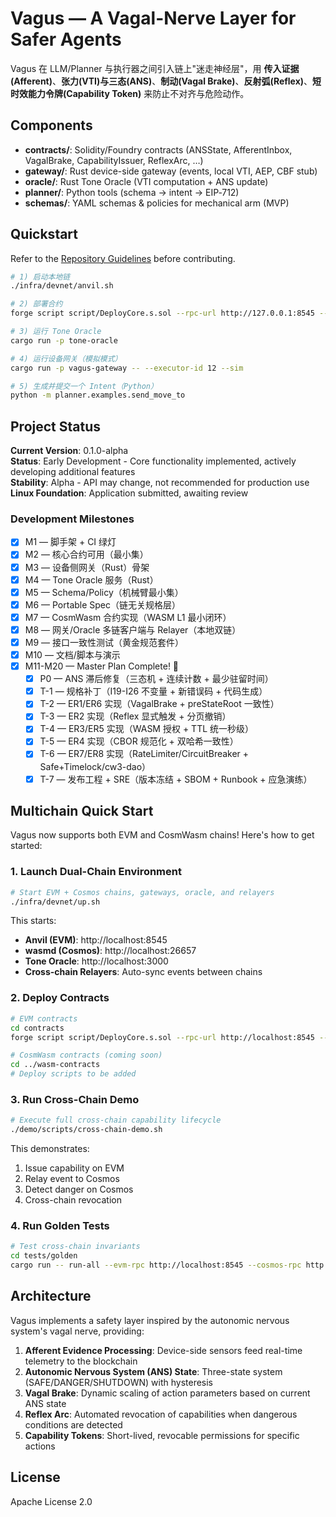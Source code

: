 # Vagus — A Vagal-Nerve Layer for Safer Agents

Vagus 在 LLM/Planner 与执行器之间引入链上"迷走神经层"，用 **传入证据(Afferent)**、**张力(VTI)与三态(ANS)**、**制动(Vagal Brake)**、**反射弧(Reflex)**、**短时效能力令牌(Capability Token)** 来防止不对齐与危险动作。

## Components

- **contracts/**: Solidity/Foundry contracts (ANSState, AfferentInbox, VagalBrake, CapabilityIssuer, ReflexArc, …)
- **gateway/**: Rust device-side gateway (events, local VTI, AEP, CBF stub)
- **oracle/**: Rust Tone Oracle (VTI computation + ANS update)
- **planner/**: Python tools (schema → intent → EIP‑712)
- **schemas/**: YAML schemas & policies for mechanical arm (MVP)

## Quickstart

Refer to the [Repository Guidelines](AGENTS.md) before contributing.

```bash
# 1) 启动本地链
./infra/devnet/anvil.sh

# 2) 部署合约
forge script script/DeployCore.s.sol --rpc-url http://127.0.0.1:8545 --broadcast

# 3) 运行 Tone Oracle
cargo run -p tone-oracle

# 4) 运行设备网关（模拟模式）
cargo run -p vagus-gateway -- --executor-id 12 --sim

# 5) 生成并提交一个 Intent（Python）
python -m planner.examples.send_move_to
```

## Project Status

**Current Version**: 0.1.0-alpha  
**Status**: Early Development - Core functionality implemented, actively developing additional features  
**Stability**: Alpha - API may change, not recommended for production use  
**Linux Foundation**: Application submitted, awaiting review

### Development Milestones

- [x] M1 — 脚手架 + CI 绿灯
- [x] M2 — 核心合约可用（最小集）
- [x] M3 — 设备侧网关（Rust）骨架
- [x] M4 — Tone Oracle 服务（Rust）
- [x] M5 — Schema/Policy（机械臂最小集）
- [x] M6 — Portable Spec（链无关规格层）
- [x] M7 — CosmWasm 合约实现（WASM L1 最小闭环）
- [x] M8 — 网关/Oracle 多链客户端与 Relayer（本地双链）
- [x] M9 — 接口一致性测试（黄金规范套件）
- [x] M10 — 文档/脚本与演示
- [x] M11-M20 — Master Plan Complete! 🎉
  - [x] P0 — ANS 滞后修复（三态机 + 连续计数 + 最少驻留时间）
  - [x] T-1 — 规格补丁（I19-I26 不变量 + 新错误码 + 代码生成）
  - [x] T-2 — ER1/ER6 实现（VagalBrake + preStateRoot 一致性）
  - [x] T-3 — ER2 实现（Reflex 显式触发 + 分页撤销）
  - [x] T-4 — ER3/ER5 实现（WASM 授权 + TTL 统一秒级）
  - [x] T-5 — ER4 实现（CBOR 规范化 + 双哈希一致性）
  - [x] T-6 — ER7/ER8 实现（RateLimiter/CircuitBreaker + Safe+Timelock/cw3-dao）
  - [x] T-7 — 发布工程 + SRE（版本冻结 + SBOM + Runbook + 应急演练）

## Multichain Quick Start

Vagus now supports both EVM and CosmWasm chains! Here's how to get started:

### 1. Launch Dual-Chain Environment

```bash
# Start EVM + Cosmos chains, gateways, oracle, and relayers
./infra/devnet/up.sh
```

This starts:
- **Anvil (EVM)**: http://localhost:8545
- **wasmd (Cosmos)**: http://localhost:26657
- **Tone Oracle**: http://localhost:3000
- **Cross-chain Relayers**: Auto-sync events between chains

### 2. Deploy Contracts

```bash
# EVM contracts
cd contracts
forge script script/DeployCore.s.sol --rpc-url http://localhost:8545 --broadcast

# CosmWasm contracts (coming soon)
cd ../wasm-contracts
# Deploy scripts to be added
```

### 3. Run Cross-Chain Demo

```bash
# Execute full cross-chain capability lifecycle
./demo/scripts/cross-chain-demo.sh
```

This demonstrates:
1. Issue capability on EVM
2. Relay event to Cosmos
3. Detect danger on Cosmos
4. Cross-chain revocation

### 4. Run Golden Tests

```bash
# Test cross-chain invariants
cd tests/golden
cargo run -- run-all --evm-rpc http://localhost:8545 --cosmos-rpc http://localhost:26657
```

## Architecture

Vagus implements a safety layer inspired by the autonomic nervous system's vagal nerve, providing:

1. **Afferent Evidence Processing**: Device-side sensors feed real-time telemetry to the blockchain
2. **Autonomic Nervous System (ANS) State**: Three-state system (SAFE/DANGER/SHUTDOWN) with hysteresis
3. **Vagal Brake**: Dynamic scaling of action parameters based on current ANS state
4. **Reflex Arc**: Automated revocation of capabilities when dangerous conditions are detected
5. **Capability Tokens**: Short-lived, revocable permissions for specific actions

## License

Apache License 2.0
